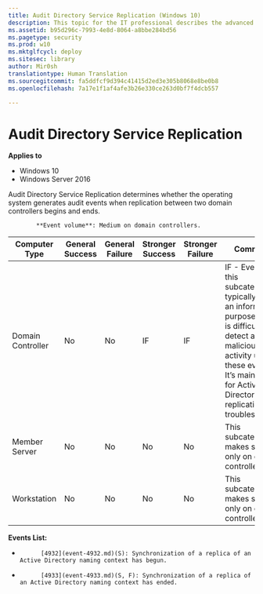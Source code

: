 ```yaml
---
title: Audit Directory Service Replication (Windows 10)
description: This topic for the IT professional describes the advanced security audit policy setting, Audit Directory Service Replication, which determines whether the operating system generates audit events when replication between two domain controllers begins and ends.
ms.assetid: b95d296c-7993-4e8d-8064-a8bbe284bd56
ms.pagetype: security
ms.prod: w10
ms.mktglfcycl: deploy
ms.sitesec: library
author: Mir0sh
translationtype: Human Translation
ms.sourcegitcommit: fa5ddfcf9d394c41415d2ed3e305b8068e8be0b8
ms.openlocfilehash: 7a17e1f1af4afe3b26e330ce263d0bf7f4dcb557

---
```


# Audit Directory Service Replication

**Applies to**
-   Windows 10
-   Windows Server 2016


Audit Directory Service Replication determines whether the operating system generates audit events when replication between two domain controllers begins and ends.


            **Event volume**: Medium on domain controllers.

| Computer Type     | General Success | General Failure | Stronger Success | Stronger Failure | Comments                                                                                                                                                                                                            |
|-------------------|-----------------|-----------------|------------------|------------------|---------------------------------------------------------------------------------------------------------------------------------------------------------------------------------------------------------------------|
| Domain Controller | No              | No              | IF               | IF               | IF - Events in this subcategory typically have an informational purpose and it is difficult to detect any malicious activity using these events. It’s mainly used for Active Directory replication troubleshooting. |
| Member Server     | No              | No              | No               | No               | This subcategory makes sense only on domain controllers.                                                                                                                                                            |
| Workstation       | No              | No              | No               | No               | This subcategory makes sense only on domain controllers.                                                                                                                                                            |

**Events List:**

-   
            [4932](event-4932.md)(S): Synchronization of a replica of an Active Directory naming context has begun.

-   
            [4933](event-4933.md)(S, F): Synchronization of a replica of an Active Directory naming context has ended.




<!--HONumber=Jun16_HO4-->



